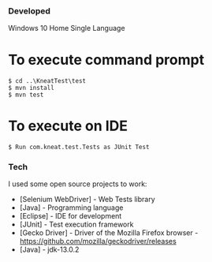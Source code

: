 ### Developed
Windows 10 Home Single Language
# To execute command prompt
```
$ cd ..\KneatTest\test
$ mvn install
$ mvn test
```
# To execute on IDE
```
$ Run com.kneat.test.Tests as JUnit Test
```
### Tech
I used some open source projects to work:
* [Selenium WebDriver] - Web Tests library
* [Java] - Programming language
* [Eclipse] - IDE for development
* [JUnit] - Test execution framework
* [Gecko Driver] - Driver of the Mozilla Firefox browser - https://github.com/mozilla/geckodriver/releases
* [Java] - jdk-13.0.2
